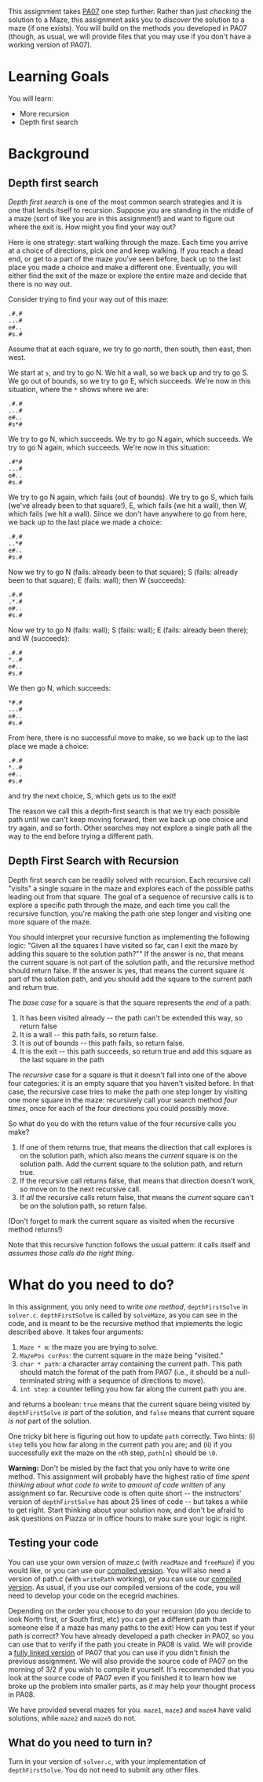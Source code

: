This assignment takes
[PA07](https://engineering.purdue.edu/~milind/ece264/2017spring/assignments/pa07/)
one step further. Rather than just *checking* the solution to a Maze, this
assignment asks you to *discover* the solution to a maze (if one exists). You
will build on the methods you developed in PA07 (though, as usual, we will
provide files that you may use if you don't have a working version of PA07).

Learning Goals
==============

You will learn:

* More recursion
* Depth first search

Background
==========

Depth first search
------------------

*Depth first search* is one of the most common search strategies and it is one
that lends itself to recursion. Suppose you are standing in the middle of a
maze (sort of like you are in this assignment!) and want to figure out where
the exit is. How might you find your way out?

Here is one strategy: start walking through the maze. Each time you arrive at
a choice of directions, pick one and keep walking. If you reach a dead end, or
get to a part of the maze you've seen before, back up to the last place you
made a choice and make a different one. Eventually, you will either find the
exit of the maze or explore the entire maze and decide that there is no way
out.

Consider trying to find your way out of this maze:

```
.#.#
...#
e#..
#s.#
```

Assume that at each square, we try to go north, then south, then east, then
west.

We start at `s`, and try to go N. We hit a wall, so we back up and try to go
S. We go out of bounds, so we try to go E, which succeeds. We're now in this
situation, where the `*` shows where we are:

```
.#.#
...#
e#..
#s*#
```

We try to go N, which succeeds. We try to go N again, which succeeds. We try
to go N again, which succeeds. We're now in this situation:

```
.#*#
...#
e#..
#s.#
```

We try to go N again, which fails (out of bounds). We try to go S, which fails
(we've already been to that square!), E, which fails (we hit a wall), then W,
which fails (we hit a wall). Since we don't have anywhere to go from here, we
back up to the last place we made a choice:

```
.#.#
..*#
e#..
#s.#
```

Now we try to go N (fails: already been to that square); S (fails: already
been to that square); E (fails: wall); then W (succeeds):

```
.#.#
.*.#
e#..
#s.#
```

Now we try to go N (fails: wall); S (fails: wall); E (fails: already been
there); and W (succeeds):

```
.#.#
*..#
e#..
#s.#
```

We then go N, which succeeds:

```
*#.#
...#
e#..
#s.#
```

From here, there is no successful move to make, so we back up to the last place we made a choice:

```
.#.#
*..#
e#..
#s.#
```

and try the next choice, S, which gets us to the exit!

The reason we call this a depth-first search is that we try each possible path
until we can't keep moving forward, then we back up one choice and try again,
and so forth. Other searches may not explore a single path all the way to the
end before trying a different path.

Depth First Search with Recursion
---------------------------------

Depth first search can be readily solved with recursion. Each recursive call
"visits" a single square in the maze and explores each of the possible paths
leading out from that square. The goal of a sequence of recursive calls is to
explore a specific path through the maze, and each time you call the recursive
function, you're making the path one step longer and visiting one more square
of the maze.

You should interpret your recursive function as implementing the following
logic: "Given all the squares I have visited so far, can I exit the maze by
adding this square to the solution path?"" If the answer is no, that means the
current square is not part of the solution path, and the recursive method
should return false. If the answer is yes, that means the current square *is*
part of the solution path, and you should add the square to the current path
and return true.

The *base case* for a square is that the square represents the *end* of a
path:

1. It has been visited already -- the path can't be extended this way, so return false
2. It is a wall -- this path fails, so return false.
3. It is out of bounds -- this path fails, so return false.
4. It is the exit -- this path succeeds, so return true and add this square as 
  the last square in the path

The *recursive* case for a square is that it doesn't fall into one of the
above four categories: it is an empty square that you haven't visited before.
In that case, the recursive case tries to make the path one step longer by
visiting one more square in the maze: recursively call your search method
*four times*, once for each of the four directions you could possibly move.

So what do you do with the return value of the four recursive calls you make?

1. If one of them returns true, that means the direction that call explores is on the solution path, which also means the *current* square is on the    solution path. Add the current square to the solution path, and return true.
2. If the recursive call returns false, that means that direction doesn't 
  work, so move on to the next recursive call.
3. If *all* the recursive calls return false, that means the *current* square 
  can't be on the solution path, so return false.
  
(Don't forget to mark the current square as visited when the recursive method
returns!)

Note that this recursive function follows the usual pattern: it calls itself
and *assumes those calls do the right thing*.

What do you need to do?
=======================

In this assignment, you only need to write *one method*, `depthFirstSolve` in
`solver.c`. `depthFirstSolve` is called by `solveMaze`, as you can see in the
code, and is meant to be the recursive method that implements the logic
described above. It takes four arguments:

1. `Maze * m`: the maze you are trying to solve.
2. `MazePos curPos`: the current square in the maze being "visited."
3. `char * path`: a character array containing the current path. This path 
  should match the format of the path from PA07 (i.e., it should be a 
  null-terminated string with a sequence of directions to move).
4. `int step`: a counter telling you how far along the current path you are.

and returns a boolean: `true` means that the current square being visited by
`depthFirstSolve` *is* part of the solution, and `false` means that current
square *is not* part of the solution.

One tricky bit here is figuring out how to update `path` correctly. Two hints:
(i) `step` tells you how far along in the current path you are; and (ii) if
you successfully exit the maze on the `n`th step, `path[n]` should be `\0`.

**Warning:** Don't be misled by the fact that you only have to write one
method. This assignment will probably have the highest ratio of *time spent thinking about what code to write* to *amount of code written* of any
assignment so far. Recursive code is often quite short -- the instructors'
version of `depthFirstSolve` has about 25 lines of code -- but takes a while
to get right. Start thinking about your solution now, and don't be afraid to
ask questions on Piazza or in office hours to make sure your logic is right.

Testing your code
-----------------

You can use your own version of maze.c (with `readMaze` and `freeMaze`) if you
would like, or you can use our [compiled
version](https://engineering.purdue.edu/~milind/ece264/2017spring/assignments/pa07/maze.o).
You will also need a version of path.c (with `writePath` working), or you can
use our [compiled
version](https://engineering.purdue.edu/~milind/ece264/2017spring/assignments/pa07/path.o).
As usual, if you use our compiled versions of the code, you will need to
develop your code on the ecegrid machines.

Depending on the order you choose to do your recursion (do you decide to look
North first, or South first, etc) you can get a different path than someone
else if a maze has many paths to the exit! How can you test if your path is correct?
You have already developed a path checker in PA07, so you can use that
to verify if the path you create in PA08 is valid. We will provide a [fully
linked version](https://engineering.purdue.edu/~milind/ece264/2017spring/assignments/pa07/pa07)
of PA07 that you can use if you didn't finish the previous assignment. We will
also provide the source code of PA07 on the morning of 3/2 if you wish to
compile it yourself. It's recommended that you look at the source code of
PA07 even if you finished it to learn how we broke up the problem into smaller
parts, as it may help your thought process in PA08.

We have provided several mazes for you. `maze1`, `maze3` and `maze4` have
valid solutions, while `maze2` and `maze5` do not.

What do you need to turn in?
----------------------------

Turn in your version of `solver.c`, with your implementation of
`depthFirstSolve`. You do not need to submit any other files.


